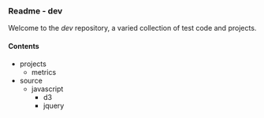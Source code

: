 ### Readme - dev

Welcome to the *dev* repository, a varied collection of test code and projects.

#### Contents
* projects
  * metrics
* source
  * javascript
    * d3
    * jquery
